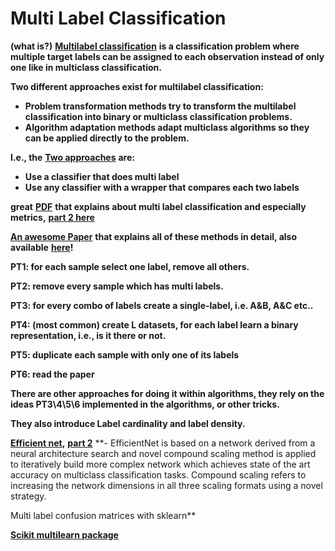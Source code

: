 # Multi Label Classification

**\(what is?\)** [**Multilabel classification**](https://mlr-org.github.io/mlr-tutorial/devel/html/multilabel/index.html) **is a classification problem where multiple target labels can be assigned to each observation instead of only one like in multiclass classification.**

**Two different approaches exist for multilabel classification:**

*  **Problem transformation methods try to transform the multilabel classification into binary or multiclass classification problems.** 
* **Algorithm adaptation methods adapt multiclass algorithms so they can be applied directly to the problem.**

**I.e., the** [**Two approaches**](https://mlr-org.github.io/mlr-tutorial/devel/html/multilabel/index.html) **are:** 

* **Use a classifier that does multi label**
* **Use any classifier with a wrapper that compares each two labels**

**great** [**PDF**](https://users.ics.aalto.fi/jesse/talks/Multilabel-Part01.pdf) **that explains about multi label classification and especially metrics,** [**part 2 here**](https://users.ics.aalto.fi/jesse/talks/Multilabel-Part02.pdf)

[**An awesome Paper**](http://citeseerx.ist.psu.edu/viewdoc/download?doi=10.1.1.104.9401&rep=rep1&type=pdf) **that explains all of these methods in detail, also available** [**here**](https://www.researchgate.net/publication/273859036_Multi-Label_Classification_An_Overview)**!**

**PT1: for each sample select one label, remove all others.**

**PT2: remove every sample which has multi labels.**

**PT3: for every combo of labels create a single-label, i.e. A&B, A&C etc..**

**PT4: \(most common\) create L datasets, for each label learn a binary representation, i.e., is it there or not.**

**PT5: duplicate each sample with only one of its labels**

**PT6: read the paper**

**There are other approaches for doing it within algorithms, they rely on the ideas PT3\4\5\6 implemented in the algorithms, or other tricks.**

**They also introduce Label cardinality and label density.**

[**Efficient net**](https://medium.com/gumgum-tech/multi-label-classification-for-threat-detection-part-1-60318b90ce11)**,** [**part 2**](https://medium.com/gumgum-tech/multi-label-image-classifier-for-threat-detection-with-fp16-inference-part-2-40fe0f9a93b3) **- EfficientNet is based on a network derived from a neural architecture search and novel compound scaling method is applied to iteratively build more complex network which achieves state of the art accuracy on multiclass classification tasks. Compound scaling refers to increasing the network dimensions in all three scaling formats using a novel strategy.  
  
Multi label confusion matrices with sklearn** 

[ **Scikit multilearn package**](http://scikit.ml/index.html)

